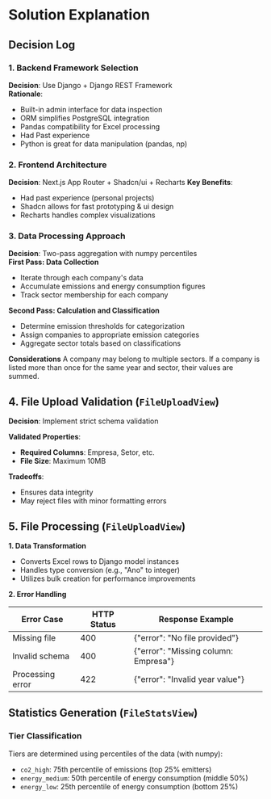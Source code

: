 # Solution Explanation

## Decision Log

### 1. Backend Framework Selection

**Decision**: Use Django + Django REST Framework  
**Rationale**:  
- Built-in admin interface for data inspection  
- ORM simplifies PostgreSQL integration  
- Pandas compatibility for Excel processing  
- Had Past experience 
- Python is great for data manipulation (pandas, np)

### 2. Frontend Architecture  

**Decision**: Next.js App Router + Shadcn/ui + Recharts
**Key Benefits**:  
- Had past experience (personal projects)
- Shadcn allows for fast prototyping & ui design
- Recharts handles complex visualizations  

### 3. Data Processing Approach

**Decision**: Two-pass aggregation with numpy percentiles  
**First Pass: Data Collection**
- Iterate through each company's data
- Accumulate emissions and energy consumption figures
- Track sector membership for each company

**Second Pass: Calculation and Classification**
- Determine emission thresholds for categorization
- Assign companies to appropriate emission categories
- Aggregate sector totals based on classifications

**Considerations** 
A company may belong to multiple sectors. If a company is listed more than once for the same year and sector, their values are summed.

## 4. File Upload Validation (`FileUploadView`)

**Decision**: Implement strict schema validation  

**Validated Properties**:
- **Required Columns**: Empresa, Setor, etc.
- **File Size**: Maximum 10MB

**Tradeoffs**:
- Ensures data integrity
- May reject files with minor formatting errors

## 5. File Processing (`FileUploadView`)

**1. Data Transformation** 

- Converts Excel rows to Django model instances
- Handles type conversion (e.g., "Ano" to integer)
- Utilizes bulk creation for performance improvements

**2. Error Handling**

| Error Case       | HTTP Status | Response Example                       |
|------------------|-------------|----------------------------------------|
| Missing file     | 400         | {"error": "No file provided"}          |
| Invalid schema   | 400         | {"error": "Missing column: Empresa"}   |
| Processing error | 422         | {"error": "Invalid year value"}        |

## Statistics Generation (`FileStatsView`)
### Tier Classification

Tiers are determined using percentiles of the data (with numpy):

*   `co2_high`: 75th percentile of emissions (top 25% emitters)
*   `energy_medium`: 50th percentile of energy consumption (middle 50%)
*   `energy_low`: 25th percentile of energy consumption (bottom 25%)





